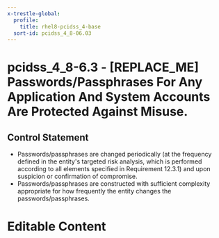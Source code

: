 ```yaml
---
x-trestle-global:
  profile:
    title: rhel8-pcidss_4-base
  sort-id: pcidss_4_8-06.03
---
```


# pcidss_4_8-6.3 - \[REPLACE_ME\] Passwords/Passphrases For Any Application And System Accounts Are Protected Against Misuse.

## Control Statement

- Passwords/passphrases are changed periodically (at the frequency defined in the entity's
targeted risk analysis, which is performed according to all elements specified in
Requirement 12.3.1) and upon suspicion or confirmation of compromise.
- Passwords/passphrases are constructed with sufficient complexity appropriate for how
frequently the entity changes the passwords/passphrases.

# Editable Content

<!-- Make additions and edits below -->
<!-- The above represents the contents of the control as received by the profile, prior to additions. -->
<!-- If the profile makes additions to the control, they will appear below. -->
<!-- The above markdown may not be edited but you may edit the content below, and/or introduce new additions to be made by the profile. -->
<!-- If there is a yaml header at the top, parameter values may be edited. Use --set-parameters to incorporate the changes during assembly. -->
<!-- The content here will then replace what is in the profile for this control, after running profile-assemble. -->
<!-- The current profile has no added parts for this control, but you may add new ones here. -->
<!-- Each addition must have a heading either of the form ## Control my_addition_name -->
<!-- or ## Part a. (where the a. refers to one of the control statement labels.) -->
<!-- "## Control" parts are new parts added after the statement part. -->
<!-- "## Part" parts are new parts added into the top-level statement part with that label. -->
<!-- Subparts may be added with nested hash levels of the form ### My Subpart Name -->
<!-- underneath the parent ## Control or ## Part being added -->
<!-- See https://oscal-compass.github.io/compliance-trestle/tutorials/ssp_profile_catalog_authoring/ssp_profile_catalog_authoring for guidance. -->
